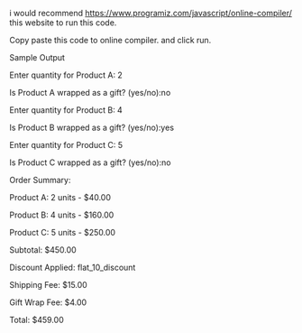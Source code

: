  i would recommend https://www.programiz.com/javascript/online-compiler/ this website to run this code. 

Copy paste this code to online compiler. and click run. 


Sample Output 

Enter quantity for Product A: 2

Is Product A wrapped as a gift? (yes/no):no

Enter quantity for Product B: 4

Is Product B wrapped as a gift? (yes/no):yes

Enter quantity for Product C: 5

Is Product C wrapped as a gift? (yes/no):no

Order Summary:

Product A: 2 units - $40.00

Product B: 4 units - $160.00

Product C: 5 units - $250.00

Subtotal: $450.00

Discount Applied: flat_10_discount

Shipping Fee: $15.00

Gift Wrap Fee: $4.00

Total: $459.00

